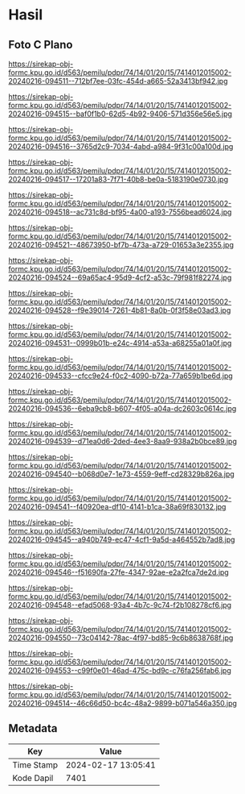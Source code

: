 # Hasil

## Foto C Plano

https://sirekap-obj-formc.kpu.go.id/d563/pemilu/pdpr/74/14/01/20/15/7414012015002-20240216-094511--712bf7ee-03fc-454d-a665-52a3413bf942.jpg

https://sirekap-obj-formc.kpu.go.id/d563/pemilu/pdpr/74/14/01/20/15/7414012015002-20240216-094515--baf0f1b0-62d5-4b92-9406-571d356e56e5.jpg

https://sirekap-obj-formc.kpu.go.id/d563/pemilu/pdpr/74/14/01/20/15/7414012015002-20240216-094516--3765d2c9-7034-4abd-a984-9f31c00a100d.jpg

https://sirekap-obj-formc.kpu.go.id/d563/pemilu/pdpr/74/14/01/20/15/7414012015002-20240216-094517--17201a83-7f71-40b8-be0a-5183190e0730.jpg

https://sirekap-obj-formc.kpu.go.id/d563/pemilu/pdpr/74/14/01/20/15/7414012015002-20240216-094518--ac731c8d-bf95-4a00-a193-7556bead6024.jpg

https://sirekap-obj-formc.kpu.go.id/d563/pemilu/pdpr/74/14/01/20/15/7414012015002-20240216-094521--48673950-bf7b-473a-a729-01653a3e2355.jpg

https://sirekap-obj-formc.kpu.go.id/d563/pemilu/pdpr/74/14/01/20/15/7414012015002-20240216-094524--69a65ac4-95d9-4cf2-a53c-79f981f82274.jpg

https://sirekap-obj-formc.kpu.go.id/d563/pemilu/pdpr/74/14/01/20/15/7414012015002-20240216-094528--f9e39014-7261-4b81-8a0b-0f3f58e03ad3.jpg

https://sirekap-obj-formc.kpu.go.id/d563/pemilu/pdpr/74/14/01/20/15/7414012015002-20240216-094531--0999b01b-e24c-4914-a53a-a68255a01a0f.jpg

https://sirekap-obj-formc.kpu.go.id/d563/pemilu/pdpr/74/14/01/20/15/7414012015002-20240216-094533--cfcc9e24-f0c2-4090-b72a-77a659b1be6d.jpg

https://sirekap-obj-formc.kpu.go.id/d563/pemilu/pdpr/74/14/01/20/15/7414012015002-20240216-094536--6eba9cb8-b607-4f05-a04a-dc2603c0614c.jpg

https://sirekap-obj-formc.kpu.go.id/d563/pemilu/pdpr/74/14/01/20/15/7414012015002-20240216-094539--d71ea0d6-2ded-4ee3-8aa9-938a2b0bce89.jpg

https://sirekap-obj-formc.kpu.go.id/d563/pemilu/pdpr/74/14/01/20/15/7414012015002-20240216-094540--b068d0e7-1e73-4559-9eff-cd28329b826a.jpg

https://sirekap-obj-formc.kpu.go.id/d563/pemilu/pdpr/74/14/01/20/15/7414012015002-20240216-094541--f40920ea-df10-4141-b1ca-38a69f830132.jpg

https://sirekap-obj-formc.kpu.go.id/d563/pemilu/pdpr/74/14/01/20/15/7414012015002-20240216-094545--a940b749-ec47-4cf1-9a5d-a464552b7ad8.jpg

https://sirekap-obj-formc.kpu.go.id/d563/pemilu/pdpr/74/14/01/20/15/7414012015002-20240216-094546--f51690fa-27fe-4347-92ae-e2a2fca7de2d.jpg

https://sirekap-obj-formc.kpu.go.id/d563/pemilu/pdpr/74/14/01/20/15/7414012015002-20240216-094548--efad5068-93a4-4b7c-9c74-f2b108278cf6.jpg

https://sirekap-obj-formc.kpu.go.id/d563/pemilu/pdpr/74/14/01/20/15/7414012015002-20240216-094550--73c04142-78ac-4f97-bd85-9c6b8638768f.jpg

https://sirekap-obj-formc.kpu.go.id/d563/pemilu/pdpr/74/14/01/20/15/7414012015002-20240216-094553--c99f0e01-46ad-475c-bd9c-c76fa256fab6.jpg

https://sirekap-obj-formc.kpu.go.id/d563/pemilu/pdpr/74/14/01/20/15/7414012015002-20240216-094514--46c66d50-bc4c-48a2-9899-b071a546a350.jpg


## Metadata

| Key        | Value               |
| ---------- | ------------------- |
| Time Stamp | 2024-02-17 13:05:41 |
| Kode Dapil | 7401                |



